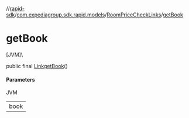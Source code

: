 //[rapid-sdk](../../../index.md)/[com.expediagroup.sdk.rapid.models](../index.md)/[RoomPriceCheckLinks](index.md)/[getBook](get-book.md)

# getBook

[JVM]\

public final [Link](../-link/index.md)[getBook](get-book.md)()

#### Parameters

JVM

| |
|---|
| book |
